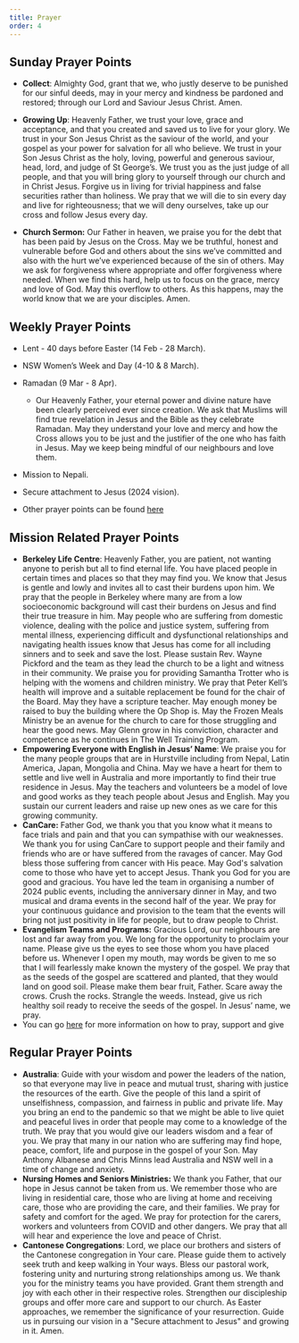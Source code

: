 ```yaml
---
title: Prayer
order: 4
---
```


## Sunday Prayer Points


  
- **Collect**: Almighty God, grant that we, who justly deserve to be punished for our sinful deeds, may in your mercy and kindness be pardoned and restored; through our Lord and Saviour Jesus Christ. Amen.
  
- **Growing Up**: Heavenly Father, we trust your love, grace and acceptance, and that you created and saved us to live for your glory. We trust in your Son Jesus Christ as the saviour of the world, and your gospel as your power for salvation for all who believe. We trust in your Son Jesus Christ as the holy, loving, powerful and generous saviour, head, lord, and judge of St George’s. We trust you as the just judge of all people, and that you will bring glory to yourself through our church and in Christ Jesus. Forgive us in living for trivial happiness and false securities rather than holiness. We pray that we will die to sin every day and live for righteousness; that we will deny ourselves, take up our cross and follow Jesus every day. 
- **Church Sermon:** Our Father in heaven, we praise you for the debt that has been paid by Jesus on the Cross. May we be truthful, honest and vulnerable before God and others about the sins we’ve committed and also with the hurt we’ve experienced because of the sin of others. May we ask for forgiveness where appropriate and offer forgiveness where needed. When we find this hard, help us to focus on the grace, mercy and love of God. May this overflow to others. As this happens, may the world know that we are your disciples. Amen.



## Weekly Prayer Points
- Lent - 40 days before Easter (14 Feb - 28 March). 
- NSW Women’s Week and Day (4-10 & 8 March). 
- Ramadan (9 Mar - 8 Apr).
    - Our Heavenly Father, your eternal power and divine nature have been clearly perceived ever since creation. We ask that Muslims will find true revelation in Jesus and the Bible as they celebrate Ramadan. May they understand your love and mercy and how the Cross allows you to be just and the justifier of the one who has faith in Jesus. May we keep being mindful of our neighbours and love them.
- Mission to Nepali.
- Secure attachment to Jesus (2024 vision). 

- Other prayer points can be found [here](https://stgeorgeshurstville.org.au/prayer)

## Mission Related Prayer Points

- **Berkeley Life Centre**: Heavenly Father, you are patient, not wanting anyone to perish but all to find eternal life. You have placed people in certain times and places so that they may find you. We know that Jesus is gentle and lowly and invites all to cast their burdens upon him. We pray that the people in Berkeley where many are from a low socioeconomic background will cast their burdens on Jesus and find their true treasure in him. May people who are suffering from domestic violence, dealing with the police and justice system, suffering from mental illness, experiencing difficult and dysfunctional relationships and navigating health issues know that Jesus has come for all including sinners and to seek and save the lost. Please sustain Rev. Wayne Pickford and the team as they lead the church to be a light and witness in their community. We praise you for providing Samantha Trotter who is helping with the womens and children ministry. We pray that Peter Kell’s health will improve and a suitable replacement be found for the chair of the Board. May they have a scripture teacher. May enough money be raised to buy the building where the Op Shop is. May the Frozen Meals Ministry be an avenue for the church to care for those struggling and hear the good news. May Glenn grow in his conviction, character and competence as he continues in The Well Training Program. 
- **Empowering Everyone with English in Jesus’ Name**: We praise you for the many people groups that are in Hurstville including from Nepal, Latin America, Japan, Mongolia and China. May we have a heart for them to settle and live well in Australia and more importantly to find their true residence in Jesus. May the teachers and volunteers be a model of love and good works as they teach people about Jesus and English. May you sustain our current leaders and raise up new ones as we care for this growing community. 
- **CanCare:** Father God, we thank you that you know what it means to face trials and pain and that you can sympathise with our weaknesses. We thank you for using CanCare to support people and their family and friends who are or have suffered from the ravages of cancer. May God bless those suffering from cancer with His peace. May God's salvation come to those who have yet to accept Jesus. Thank you God for you are good and gracious. You have led the team in organising a number of 2024 public events, including the anniversary dinner in May, and two musical and drama events in the second half of the year. We pray for your continuous guidance and provision to the team that the events will bring not just positivity in life for people, but to draw people to Christ.
- **Evangelism Teams and Programs:** Gracious Lord, our neighbours are lost and far away from you. We long for the opportunity to proclaim your name. Please give us the eyes to see those whom you have placed before us. Whenever I open my mouth, may words be given to me so that I will fearlessly make known the mystery of the gospel. We pray that as the seeds of the gospel are scattered and planted, that they would land on good soil. Please make them bear fruit, Father. Scare away the crows. Crush the rocks. Strangle the weeds. Instead, give us rich healthy soil ready to receive the seeds of the gospel. In Jesus’ name, we pray. 
- You can go [here](https://stgeorgeshurstville.org.au/mission-partners) for more information on how to pray, support and give

## Regular Prayer Points
- **Australia**: Guide with your wisdom and power the leaders of the nation, so that everyone may live in peace and mutual trust, sharing with justice the resources of the earth. Give the people of this land a spirit of unselfishness, compassion, and fairness in public and private life. May you bring an end to the pandemic so that we might be able to live quiet and peaceful lives in order that people may come to a knowledge of the truth. We pray that you would give our leaders wisdom and a fear of you. We pray that many in our nation who are suffering may find hope, peace, comfort, life and purpose in the gospel of your Son. May Anthony Albanese and Chris Minns lead Australia and NSW well in a time of change and anxiety. 
- **Nursing Homes and Seniors Ministries:** We thank you Father, that our hope in Jesus cannot be taken from us. We remember those who are living in residential care, those who are living at home and receiving care, those who are providing the care, and their families. We pray for safety and comfort for the aged. We pray for protection for the carers, workers and volunteers from COVID and other dangers. We pray that all will hear and experience the love and peace of Christ.
- **Cantonese Congregations**: Lord, we place our brothers and sisters of the Cantonese congregation in Your care. Please guide them to actively seek truth and keep walking in Your ways. Bless our pastoral work, fostering unity and nurturing strong relationships among us. We thank you for the ministry teams you have provided. Grant them strength and joy with each other in their respective roles. Strengthen our discipleship groups and offer more care and support to our church. As Easter approaches, we remember the significance of your resurrection. Guide us in pursuing our vision in a "Secure attachment to Jesus" and growing in it. Amen.
